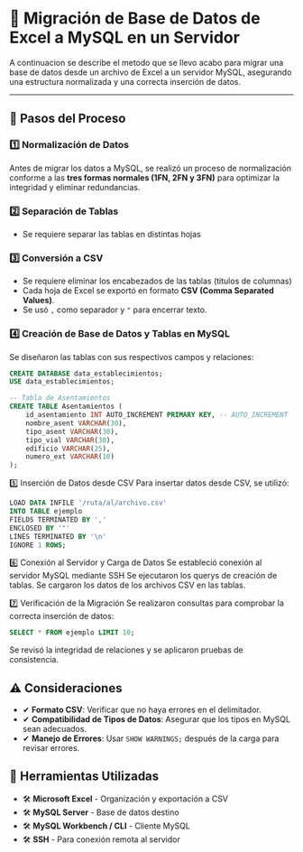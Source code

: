 # 📂 Migración de Base de Datos de Excel a MySQL en un Servidor

A continuacion se describe el metodo que se llevo acabo para migrar una base de datos desde un archivo de Excel a un servidor MySQL, asegurando una estructura normalizada y una correcta inserción de datos.

---
## 🚀 Pasos del Proceso

### 1️⃣ Normalización de Datos
Antes de migrar los datos a MySQL, se realizó un proceso de normalización conforme a las **tres formas normales (1FN, 2FN y 3FN)** para optimizar la integridad y eliminar redundancias.

### 2️⃣ Separación de Tablas
- Se requiere separar las tablas en distintas hojas

### 3️⃣ Conversión a CSV
- Se requiere eliminar los encabezados de las tablas (titulos de columnas)
- Cada hoja de Excel se exportó en formato **CSV (Comma Separated Values)**.
- Se usó `,` como separador y `"` para encerrar texto.

### 4️⃣ Creación de Base de Datos y Tablas en MySQL
Se diseñaron las tablas con sus respectivos campos y relaciones:

```sql
CREATE DATABASE data_establecimientos;
USE data_establecimientos;

-- Tabla de Asentamientos
CREATE TABLE Asentamientos (
    id_asentamiento INT AUTO_INCREMENT PRIMARY KEY, -- AUTO_INCREMENT
    nombre_asent VARCHAR(30),
    tipo_asent VARCHAR(30),
    tipo_vial VARCHAR(30),
    edificio VARCHAR(25),
    numero_ext VARCHAR(10)
);
```
5️⃣ Inserción de Datos desde CSV
Para insertar datos desde CSV, se utilizó:

```sql
LOAD DATA INFILE '/ruta/al/archivo.csv'
INTO TABLE ejemplo
FIELDS TERMINATED BY ','
ENCLOSED BY '"'
LINES TERMINATED BY '\n'
IGNORE 1 ROWS;
```

6️⃣ Conexión al Servidor y Carga de Datos
Se estableció conexión al servidor MySQL mediante SSH
Se ejecutaron los querys de creación de tablas.
Se cargaron los datos de los archivos CSV en las tablas.

7️⃣ Verificación de la Migración
Se realizaron consultas para comprobar la correcta inserción de datos:
```sql
SELECT * FROM ejemplo LIMIT 10;
```

Se revisó la integridad de relaciones y se aplicaron pruebas de consistencia.

## ⚠️ Consideraciones
- ✔ **Formato CSV**: Verificar que no haya errores en el delimitador.
- ✔ **Compatibilidad de Tipos de Datos**: Asegurar que los tipos en MySQL sean adecuados.
- ✔ **Manejo de Errores**: Usar `SHOW WARNINGS;` después de la carga para revisar errores.

## 🔧 Herramientas Utilizadas
- 🛠 **Microsoft Excel** - Organización y exportación a CSV
- 🛠 **MySQL Server** - Base de datos destino
- 🛠 **MySQL Workbench / CLI** - Cliente MySQL
- 🛠 **SSH** - Para conexión remota al servidor
